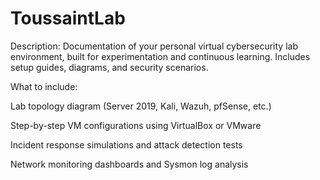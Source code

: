 # ToussaintLab
Description:
Documentation of your personal virtual cybersecurity lab environment, built for experimentation and continuous learning. Includes setup guides, diagrams, and security scenarios.

What to include:

Lab topology diagram (Server 2019, Kali, Wazuh, pfSense, etc.)

Step-by-step VM configurations using VirtualBox or VMware

Incident response simulations and attack detection tests

Network monitoring dashboards and Sysmon log analysis

